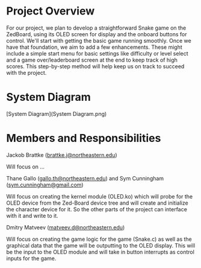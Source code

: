 # Project Overview

For our project, we plan to develop a straightforward Snake game on the ZedBoard, using its OLED screen for display and the onboard buttons for control. We'll start with getting the basic game running smoothly. Once we have that foundation, we aim to add a few enhancements. These might include a simple start menu for basic settings like difficulty or level select and a game over/leaderboard screen at the end to keep track of high scores. This step-by-step method will help keep us on track to succeed with the project.

# System Diagram

[System Diagram](System Diagram.png)

# Members and Responsibilities

Jackob Brattke (brattke.j@northeastern.edu)

Will focus on …

Thane Gallo (gallo.th@northeastern.edu) and Sym Cunningham (sym.cunningham@gmail.com)

Will focus on creating the kernel module (OLED.ko)  which will probe for the OLED device from the Zed-Board device tree and will create and initialize the character device for it. So the other parts of the project can interface with it and write to it.

Dmitry Matveev (matveev.d@northeastern.edu)

Will focus on creating the game logic for the game (Snake.c) as well as the graphical data that the game will be outputting to the OLED display. This will be the input to the OLED module and will take in button interrupts as control inputs for the game.
